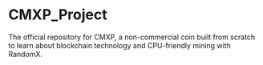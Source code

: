 # CMXP_Project
The official repository for CMXP, a non-commercial coin built from scratch to learn about blockchain technology and CPU-friendly mining with RandomX.
